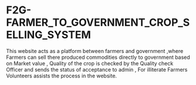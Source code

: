 # F2G-FARMER_TO_GOVERNMENT_CROP_SELLING_SYSTEM
This website acts as a platform between farmers and government ,where Farmers can sell there produced commodities directly to government based on Market value , Quality of the crop is checked by the Quality check Officer and sends the status of acceptance to admin , For illiterate Farmers Volunteers assists the process in the website.
